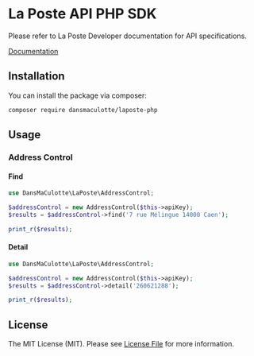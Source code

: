 # La Poste API PHP SDK

Please refer to La Poste Developer documentation for API specifications.

[Documentation](https://developer.laposte.fr/)

## Installation

You can install the package via composer:

``` bash
composer require dansmaculotte/laposte-php
```

## Usage

### Address Control

#### Find

```php
use DansMaCulotte\LaPoste\AddressControl;

$addressControl = new AddressControl($this->apiKey);
$results = $addressControl->find('7 rue Mélingue 14000 Caen');

print_r($results);
```

#### Detail

```php
use DansMaCulotte\LaPoste\AddressControl;

$addressControl = new AddressControl($this->apiKey);
$results = $addressControl->detail('260621288');

print_r($results);
```

## License

The MIT License (MIT). Please see [License File](LICENSE.md) for more information.
